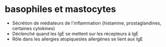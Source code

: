 # basophiles et mastocytes



- Sécrétion de médiateurs de l'inflammation (histamine, prostaglandines, certaines cytokines) 
- Déclenché quand les IgE se mettent sur les récepteurs à IgE 
- Rôle dans les allergies atopiquesles allergènes se lient aux IgE 

